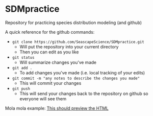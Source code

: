 # SDMpractice

Repository for practicing species distribution modeling (and github)

A quick reference for the github commands:
- `git clone https://github.com/SeascapeScience/SDMpractice.git`
  - Will put the repository into your current directory
  - Then you can edit as you like
- `git status`
  - Will summarize changes you've made
- `git add .`
  - To add changes you've made (i.e. local tracking of your edits)
- `git commit -m "any notes to describe the changes you made"`
  - This will commit your changes
- `git push`
  - This will send your changes back to the repository on github so everyone will see them
 
Mola mola example: [This should preview the HTML](https://htmlpreview.github.io/?https://raw.githubusercontent.com/SeascapeScience/SDMpractice/main/MolaMolaExample.html)
